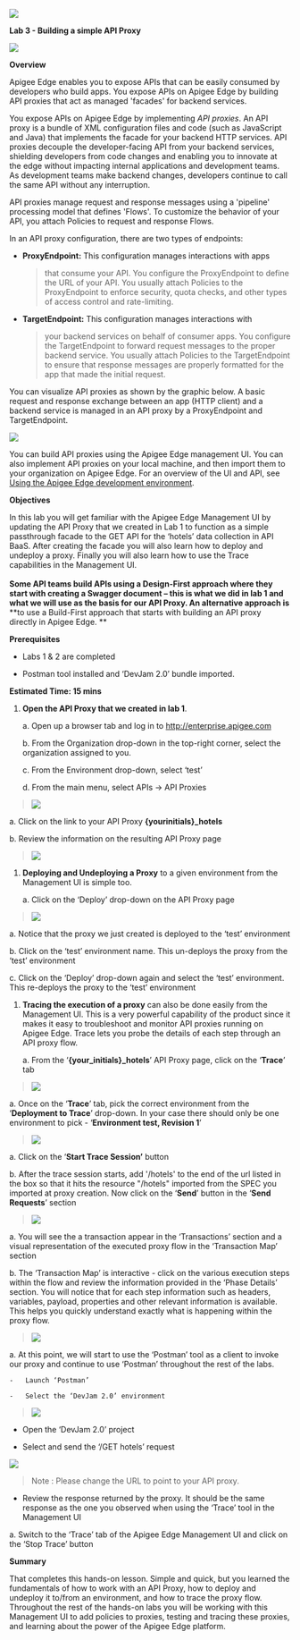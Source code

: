 ![](./media/image1.png)

**Lab 3 - Building a simple API Proxy**

![](./media/image2.png)

**Overview**

Apigee Edge enables you to expose APIs that can be easily consumed by
developers who build apps. You expose APIs on Apigee Edge by building
API proxies that act as managed 'facades' for backend services.

You expose APIs on Apigee Edge by implementing *API proxies*. An API
proxy is a bundle of XML configuration files and code (such as
JavaScript and Java) that implements the facade for your backend HTTP
services. API proxies decouple the developer-facing API from your
backend services, shielding developers from code changes and enabling
you to innovate at the edge without impacting internal applications and
development teams. As development teams make backend changes, developers
continue to call the same API without any interruption.

API proxies manage request and response messages using a 'pipeline'
processing model that defines 'Flows'. To customize the behavior of your
API, you attach Policies to request and response Flows.

In an API proxy configuration, there are two types of endpoints:

-   **ProxyEndpoint:** This configuration manages interactions with apps
    > that consume your API. You configure the ProxyEndpoint to define
    > the URL of your API. You usually attach Policies to the
    > ProxyEndpoint to enforce security, quota checks, and other types
    > of access control and rate-limiting.

-   **TargetEndpoint:** This configuration manages interactions with
    > your backend services on behalf of consumer apps. You configure
    > the TargetEndpoint to forward request messages to the proper
    > backend service. You usually attach Policies to the TargetEndpoint
    > to ensure that response messages are properly formatted for the
    > app that made the initial request.

You can visualize API proxies as shown by the graphic below. A basic
request and response exchange between an app (HTTP client) and a backend
service is managed in an API proxy by a ProxyEndpoint and
TargetEndpoint.

![](./media/image3.png)

You can build API proxies using the Apigee Edge management UI. You can
also implement API proxies on your local machine, and then import them
to your organization on Apigee Edge. For an overview of the UI and API,
see [Using the Apigee Edge development
environment](http://apigee.com/docs/api-services/content/using-apigee-edge-development-environment).

**Objectives**

In this lab you will get familiar with the Apigee Edge Management UI by
updating the API Proxy that we created in Lab 1 to function as a simple
passthrough facade to the GET API for the ‘hotels’ data collection in
API BaaS. After creating the facade you will also learn how to deploy
and undeploy a proxy. Finally you will also learn how to use the Trace
capabilities in the Management UI.\
\
**Some API teams build APIs using a Design-First approach where they
start with creating a Swagger document – this is what we did in lab 1
and what we will use as the basis for our API Proxy. An alternative
approach is** **to use a Build-First approach that starts with building
an API proxy directly in Apigee Edge. **

**Prerequisites**

-   Labs 1 & 2 are completed

-   Postman tool installed and ‘DevJam 2.0’ bundle imported.

**Estimated Time: 15 mins**

1)  **Open the API Proxy that we created in lab 1**.

    a.  Open up a browser tab and log in to http://enterprise.apigee.com

    b.  From the Organization drop-down in the top-right corner, select
        the organization assigned to you.

    c.  From the Environment drop-down, select ‘test’

    d.  From the main menu, select APIs → API Proxies

> ![](./media/image4.png)

a.  Click on the link to your API Proxy **{yourinitials}\_hotels**

b.  Review the information on the resulting API Proxy page

> ![](./media/image5.png)

1)  **Deploying and Undeploying a Proxy** to a given environment from
    the Management UI is simple too.

    a.  Click on the ‘Deploy’ drop-down on the API Proxy page

> ![](./media/image6.png)

a.  Notice that the proxy we just created is deployed to the ‘test’
    environment

b.  Click on the ‘test’ environment name. This un-deploys the proxy from
    the ‘test’ environment

c.  Click on the ‘Deploy’ drop-down again and select the
    ‘test’ environment. This re-deploys the proxy to the ‘test’
    environment

<!-- -->

1)  **Tracing the execution of a proxy** can also be done easily from
    the Management UI. This is a very powerful capability of the product
    since it makes it easy to troubleshoot and monitor API proxies
    running on Apigee Edge. Trace lets you probe the details of each
    step through an API proxy flow.

    a.  From the ‘**{your\_initials}\_hotels**’ API Proxy page, click on
        the ‘**Trace**’ tab

> ![](./media/image7.png)

a.  Once on the ‘**Trace**’ tab, pick the correct environment from the
    ‘**Deployment to Trace**’ drop-down. In your case there should only
    be one environment to pick - ‘**Environment test, Revision 1**’

> ![](./media/image8.png)

a.  Click on the ‘**Start Trace Session’** button

b.  After the trace session starts, add '/hotels' to the end of the url listed in the box so that it hits the resource "/hotels" imported from the SPEC you imported at proxy creation. Now click on the ‘**Send**’ button in
    the ‘**Send Requests**’ section

> ![](./media/image9.png)

a.  You will see the a transaction appear in the ‘Transactions’ section
    and a visual representation of the executed proxy flow in the
    ‘Transaction Map’ section

b.  The ‘Transaction Map’ is interactive - click on the various
    execution steps within the flow and review the information provided
    in the ‘Phase Details’ section. You will notice that for each step
    information such as headers, variables, payload, properties and
    other relevant information is available. This helps you quickly
    understand exactly what is happening within the proxy flow.

> ![](./media/image10.png)

a.  At this point, we will start to use the ‘Postman’ tool as a client
    to invoke our proxy and continue to use ‘Postman’ throughout the
    rest of the labs.

    -   Launch ‘Postman’

    -   Select the ‘DevJam 2.0’ environment

> ![](./media/image11.png)

-   Open the ‘DevJam 2.0’ project

-   Select and send the ‘/GET hotels’ request

![](./media/image12.png)

> Note : Please change the URL to point to your API proxy.

-   Review the response returned by the proxy. It should be the same
    response as the one you observed when using the ‘Trace’ tool in the
    Management UI

a.  Switch to the ‘Trace’ tab of the Apigee Edge Management UI and click
    on the ‘Stop Trace’ button

**Summary**

That completes this hands-on lesson. Simple and quick, but you learned
the fundamentals of how to work with an API Proxy, how to deploy and
undeploy it to/from an environment, and how to trace the proxy flow.
Throughout the rest of the hands-on labs you will be working with this
Management UI to add policies to proxies, testing and tracing these
proxies, and learning about the power of the Apigee Edge platform.
